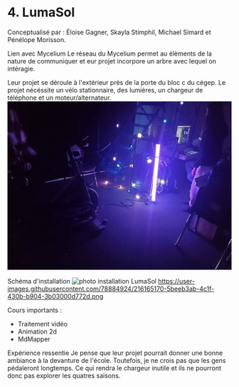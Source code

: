 # 4. LumaSol
Conceptualisé par :
Éloise Gagner, Skayla Stimphil, Michael Simard et Pénélope Morisson.

Lien avec Mycelium
Le réseau du Mycelium permet au élèments de la nature de communiquer et eur projet incorpore un arbre avec lequel on intéragie. 

Leur projet se déroule à l'extérieur près de la porte du bloc c du cégep. Le projet nécéssite un vélo stationnaire, des lumières, un chargeur de téléphone et un moteur/alternateur.
![photo installation LumaSol](media/LumaSol.jpg)

Schéma d'installation
![photo installation LumaSol](https://user-images.githubusercontent.com/78884924/216165170-5beeb3ab-4c1f-430b-b904-3b03000d772d.png)
https://user-images.githubusercontent.com/78884924/216165170-5beeb3ab-4c1f-430b-b904-3b03000d772d.png

Cours importants :
* Traitement vidéo
* Animation 2d
* MdMapper

Expérience ressentie
Je pense que leur projet pourrait donner une bonne ambiance à la devanture de l'école. Toutefois, je ne crois pas que les gens pédaleront longtemps. Ce qui rendra le chargeur inutile et ils ne pourront donc pas explorer les quatres saisons.
